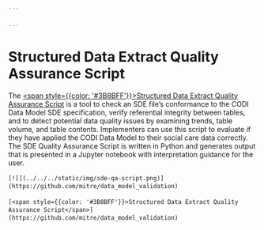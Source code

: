 ```yaml
---

---
```


# Structured Data Extract Quality Assurance Script

The [<span style={{color: '#3B8BFF'}}>Structured Data Extract Quality Assurance Script</span>](https://github.com/mitre/data_model_validation) is a tool to check an SDE file’s conformance to the CODI Data Model SDE specification, verify referential integrity between tables, and to detect potential data quality issues by examining trends, table volume, and table contents. Implementers can use this script to evaluate if they have applied the CODI Data Model to their social care data correctly. The SDE Quality Assurance Script is written in Python and generates output that is presented in a Jupyter notebook with interpretation guidance for the user.

<div style={{width: '250px' }}>

    [![](../../../static/img/sde-qa-script.png)](https://github.com/mitre/data_model_validation)

    [<span style={{color: '#3B8BFF'}}>Structured Data Extract Quality Assurance Script</span>](https://github.com/mitre/data_model_validation)
</div>